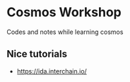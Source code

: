 # Cosmos Workshop

Codes and notes while learning cosmos

## Nice tutorials

* <https://ida.interchain.io/>
